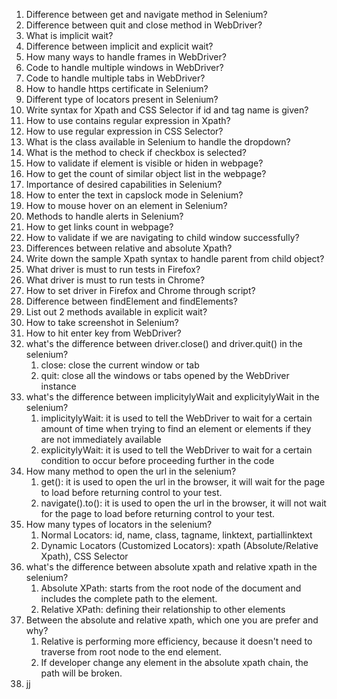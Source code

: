 1. Difference between get and navigate method in Selenium?
2. Difference between quit and close method in WebDriver?
3. What is implicit wait?
4. Difference between implicit and explicit wait?
5. How many ways to handle frames in WebDriver?
6. Code to handle multiple windows in WebDriver?
7. Code to handle multiple tabs in WebDriver?
8. How to handle https certificate in Selenium?
9. Different type of locators present in Selenium?
10. Write syntax for Xpath and CSS Selector if id and tag name is given?
11. How to use contains regular expression in Xpath?
12. How to use regular expression in CSS Selector?
13. What is the class available in Selenium to handle the dropdown?
14. What is the method to check if checkbox is selected?
15. How to validate if element is visible or hiden in webpage?
16. How to get the count of similar object list in the webpage?
17. Importance of desired capabilities in Selenium?
18. How to enter the text in capslock mode in Selenium?
19. How to mouse hover on an element in Selenium?
20. Methods to handle alerts in Selenium?
21. How to get links count in webpage?
22. How to validate if we are navigating to child window successfully?
23. Differences between relative and absolute Xpath?
24. Write down the sample Xpath syntax to handle parent from child object?
25. What driver is must to run tests in Firefox?
26. What driver is must to run tests in Chrome?
27. How to set driver in Firefox and Chrome through script?
28. Difference between findElement and findElements?
29. List out 2 methods available in explicit wait?
30. How to take screenshot in Selenium?
31. How to hit enter key from WebDriver?
32. what's the difference between driver.close() and driver.quit() in the selenium?
    1.  close: close the current window or tab
    2.  quit: close all the windows or tabs opened by the WebDriver instance
33. what's the difference between implicitylyWait and explicitylyWait in the selenium?
    1.  implicitylyWait: it is used to tell the WebDriver to wait for a certain amount of time when trying to find an element or elements if they are not immediately available
    2.  explicitylyWait: it is used to tell the WebDriver to wait for a certain condition to occur before proceeding further in the code
34. How many method to open the url in the selenium?
    1.  get():  it is used to open the url in the browser, it will wait for the page to load before returning control to your test.
    2.  navigate().to(): it is used to open the url in the browser, it will not wait for the page to load before returning control to your test.
35. How many types of locators in the selenium?
    1.  Normal Locators: id, name, class, tagname, linktext, partiallinktext
    2.  Dynamic Locators (Customized Locators): xpath (Absolute/Relative Xpath), CSS Selector
36. what's the difference between absolute xpath and relative xpath in the selenium?
    1.  Absolute XPath: starts from the root node of the document and includes the complete path to the element.
    2.  Relative XPath:  defining their relationship to other elements
37. Between the absolute and relative xpath, which one you are prefer and why?
    1. Relative is performing more efficiency, because it doesn't need to traverse from root node to the end element.
    2. If developer change any element in the absolute xpath chain, the path will be broken.
38. jj
